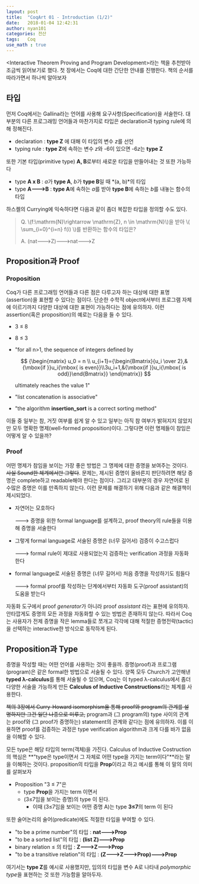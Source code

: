 ```yaml
---
layout: post
title:	"CoqArt 01 - Introduction (1/2)"
date:	2018-01-04 12:42:31
author: nyan101
categories: 전산
tags:	Coq
use_math : true
---
```




 \<Interactive Theorem Proving and Program Development\>라는 책을 추천받아 조금씩 읽어보기로 했다. 첫 장에서는 Coq에 대한 간단한 안내를 진행한다. 책의 순서를 따라가면서 하나씩 알아보자



## 타입

먼저 Coq에서는 Gallina라는 언어를 사용해 요구사항(Specification)을 서술한다. 대부분의 다른 프로그래밍 언어들과 마찬가지로 타입은 declaration과 typing rule에 의해 정해진다.

* declaration : **type Z** 에 대해 이 타입의 변수 *z*를 선언
* typing rule : **type Z**에 속하는 변수 *z*와  -6이 있으면 -6*z*는 **type Z** 

또한 기본 타입(primitive type) **A, B**로부터 새로운 타입을 만들어내는 것 또한 가능하다

* type **A x B** : *a*가 **type A**, *b*가 **type B**일 때 *(a, b)*의 타입
* type **A🡒B** : **type A**에 속하는 *a*를 받아 **type B**에 속하는 *b*를 내놓는 함수의 타입

하스켈의 Currying에 익숙하다면 다음과 같이 좀더 복잡한 타입을 정의할 수도 있다.

> Q.  \\(f:\\mathrm{N}\\rightarrow \\mathrm{Z}, n \\in \\mathrm{N}\\)을 받아 \\( \sum_{i=0}^{i=n} f(i) \\)를 반환하는 함수의 타입은?
>
> A. (nat🡒Z)🡒nat🡒Z



## Proposition과 Proof

### Proposition

Coq가 다른 프로그래밍 언어들과 다른 점은 다루고자 하는 대상에 대한 표명(assertion)을 표현할 수 있다는 점이다. 단순한 수학적 object에서부터 프로그램 자체에 이르기까지 다양한 대상에 대한 표현이 가능하다는 점에 유의하자. 이런 assertion(혹은 proposition)의 예로는 다음을 들 수 있다.

* 3 ≤ 8

* 8 ≤ 3

* "for all n>1, the sequence of integers defined by

  $$
  {\begin{matrix} u_0 = n \\ u_{i+1}={\begin{Bmatrix}{u_i \over 2},&{\mbox{if }}u_i{\mbox{ is even}}\\3u_i+1,&{\mbox{if }}u_i{\mbox{ is odd}}\end{Bmatrix}} \end{matrix}}
  $$

  ultimately reaches the value 1"

* "list concatenation is associative"

* "the algorithm **insertion_sort** is a correct sorting method"

이들 중 일부는 참, 거짓 여부를 쉽게 알 수 있고 일부는 아직 참 여부가 밝혀지지 않았지만 모두 명확한 명제(well-formed proposition)이다. 그렇다면 이런 명제들이 참임은 어떻게 알 수 있을까?

### Proof

어떤 명제가 참임을 보이는 가장 좋은 방법은 그 명제에 대한 증명을 보여주는 것이다. ~~사실 Sound한 체계에서만 그렇다~~. 문제는, 제시된 증명이 올바른지 판단하려면 해당 증명은 complete하고 readable해야 한다는 점이다.  그리고 대부분의 경우 자연어로 된 수많은 증명은 이를 만족하지 않는다. 이런 문제를 해결하기 위해 다음과 같은 해결책이 제시되었다.

* 자연어는 모호하다

  🡒 증명을 위한 formal language를 설계하고, proof theory의 rule들을 이용해 증명을 서술한다

* 그렇게 formal language로 서술된 증명은 (너무 길어서) 검증이 수고스럽다

  🡒 formal rule이 제대로 사용되었는지 검증하는 verification 과정을 자동화한다

* formal language로 서술된 증명은 (너무 길어서) 처음 증명을 작성하기도 힘들다

  🡒 formal proof를 작성하는 단계에서부터 자동화 도구(proof assistant)의 도움을 받는다

자동화 도구에서 proof *generator*가 아니라 proof *assistant* 라는 표현에 유의하자. 안타깝게도 증명의 모든 과정을 자동화할 수 있는 방법은 존재하지 않는다. 따라서 Coq는 사용자가 전제 증명을 작은 lemma들로 쪼개고 각각에 대해 적절한 증명전략(tactic)을 선택하는 interactive한 방식으로 동작하게 된다.



## Proposition과 Type

증명을 작성할 때는 어떤 언어를 사용하는 것이 좋을까. 증명(proof)과 프로그램(program)은 같은 formal한 방법으로 서술될 수 있다. 양쪽 모두 Church가 고안해낸 **typed λ-calculus**를 통해 서술될 수 있으며, Coq는 이 typed λ-calculus에서 좀더 다양한 서술을 가능하게 만든 **Calculus of Inductive Constructions**라는 체계를 사용한다.

~~책의 3장에서 Curry-Howard isomorphism을 통해 proof와 program의 관계를 설명하지만 그건 일단 나중으로 미루고,~~ program과 (그 program의) type 사이의 관계는 proof와 (그 proof가 증명하는) statement의 관계와 같다는 점에 유의하자. 이를 이용하면 proof를 검증하는 과정은 type verification algorithm과 크게 다를 바가 없음을 이해할 수 있다.

모든 type은 해당 타입의 term(객체)을 가진다. Calculus of Inductive Costruction의 핵심은 **"type은 type이면서 그 자체로 어떤 type을 가지는 term이다"**라는 말을 이해하는 것이다. proposition의 타입을 **Prop**이라고 하고 예시를 통해 이 말의 의미를 살펴보자

* Proposition "3 ≤ 7"은
  * type **Prop**을 가지는 term 이면서
  * (3≤7임을 보이는 증명)의 type 이 된다.
    * 이때 (3≤7임을 보이는 어떤 증명 A)는 type **3≤7**의 term 이 된다

또한 술어논리의 술어(predicate)에도 적절한 타입을 부여할 수 있다.

* "to be a prime number"의 타입 : **nat🡒Prop**
* "to be a sorted list"의 타입 : **(list Z)🡒Prop**
* binary relation ≤ 의 타입 : **Z🡒Z🡒Prop**
* "to be a transitive relation"의 타입 : **(Z🡒Z🡒Prop)🡒Prop**

여기서는 **type Z**를 예시로 사용했지만, 임의의 타입을 변수 A로 나타내 *polymorphic type*을 표현하는 것 또한 가능함을 알아두자.